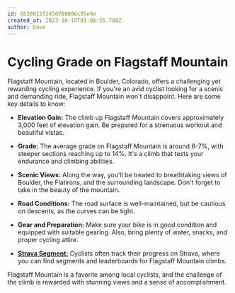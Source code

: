 ```yaml
---
id: 6530812f2450780086c95e9e
created_at: 2023-10-19T01:06:55.700Z
author: Dave
---
```


# Cycling Grade on Flagstaff Mountain

Flagstaff Mountain, located in Boulder, Colorado, offers a challenging yet rewarding cycling experience. If you're an avid cyclist looking for a scenic and demanding ride, Flagstaff Mountain won't disappoint. Here are some key details to know:

- **Elevation Gain:** The climb up Flagstaff Mountain covers approximately 3,000 feet of elevation gain. Be prepared for a strenuous workout and beautiful vistas.

- **Grade:** The average grade on Flagstaff Mountain is around 6-7%, with steeper sections reaching up to 14%. It's a climb that tests your endurance and climbing abilities.

- **Scenic Views:** Along the way, you'll be treated to breathtaking views of Boulder, the Flatirons, and the surrounding landscape. Don't forget to take in the beauty of the mountain.

- **Road Conditions:** The road surface is well-maintained, but be cautious on descents, as the curves can be tight.

- **Gear and Preparation:** Make sure your bike is in good condition and equipped with suitable gearing. Also, bring plenty of water, snacks, and proper cycling attire.

- [**Strava Segment:**](https://www.strava.com/) Cyclists often track their progress on Strava, where you can find segments and leaderboards for Flagstaff Mountain climbs.

Flagstaff Mountain is a favorite among local cyclists, and the challenge of the climb is rewarded with stunning views and a sense of accomplishment.

